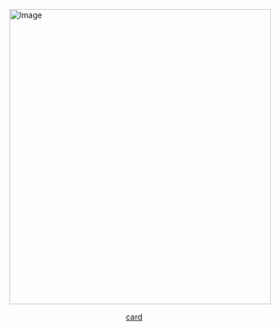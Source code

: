 <img width="469" height="531" alt="Image" src="https://github.com/user-attachments/assets/46b208ea-a22c-4887-b184-5c513d42093b" />

⠀ ⠀ ⠀ ⠀ ⠀ ⠀ ⠀ ⠀ ⠀ ⠀ ⠀ ⠀  ⠀ ⠀ ⠀[card](https://adoyorru.carrd.co)
